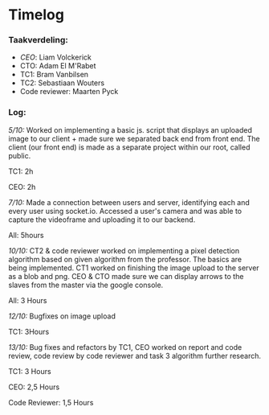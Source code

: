 # Timelog

### Taakverdeling:

- *CEO*: Liam Volckerick
- CTO: Adam El M'Rabet
- TC1: Bram Vanbilsen
- TC2: Sebastiaan Wouters
- Code reviewer: Maarten Pyck

### **Log**:

*5/10:* Worked on implementing a basic js. script that displays an uploaded image to our client + made sure we separated back end from front end. The client (our front end) is made as a separate project within our root, called public. 

TC1: 2h

CEO: 2h



*7/10:* Made a connection between users and server, identifying each and every user using socket.io. Accessed a user's camera and was able to capture the videoframe and uploading it to our backend.

All: 5hours



*10/10:* CT2 & code reviewer worked on implementing a pixel detection algorithm based on given algorithm from the professor. The basics are being implemented. CT1 worked on finishing the image upload to the server as a blob and png. CEO & CTO made sure we can display arrows to the slaves from the master via the google console.

All: 3 Hours



*12/10:* Bugfixes on image upload

TC1: 3Hours



*13/10:* Bug fixes and refactors by TC1, CEO worked on report and code review, code review by code reviewer and task 3 algorithm further research.

TC1: 3 Hours

CEO: 2,5 Hours

Code Reviewer: 1,5 Hours